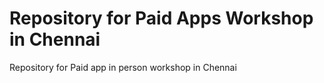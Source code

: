 # Repository for Paid Apps Workshop in Chennai

Repository for Paid app in person workshop in Chennai
